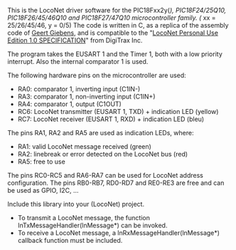 This is the LocoNet driver software for the PIC18Fxx2y(*), PIC18F24/25Q10, PIC18F26/45/46Q10 and PIC18F27/47Q10 microcontroller family. (* xx = 25/26/45/46, y = 0/5)
The code is written in C, as a replica of the assembly code of [Geert Giebens](https://github.com/GeertGiebens), and is compatible to the "[LocoNet Personal Use Edition 1.0 SPECIFICATION](https://www.digitrax.com/static/apps/cms/media/documents/loconet/loconetpersonaledition.pdf)" from DigiTrax Inc.

The program takes the EUSART 1 and the Timer 1, both with a low priority interrupt. Also the internal comparator 1 is used.

The following hardware pins on the microcontroller are used:
  - RA0: comparator 1, inverting input (C1IN-)
  - RA3: comparator 1, non-inverting input (C1IN+)
  - RA4: comparator 1, output (C1OUT)
  - RC6: LocoNet transmitter (EUSART 1, TXD) + indication LED (yellow)
  - RC7: LocoNet receiver (EUSART 1, RXD) + indication LED (bleu)

The pins RA1, RA2 and RA5 are used as indication LEDs, where:
  - RA1: valid LocoNet message received (green)
  - RA2: linebreak or error detected on the LocoNet bus (red)
  - RA5: free to use

The pins RC0-RC5 and RA6-RA7 can be used for LocoNet address configuration.
The pins RB0-RB7, RD0-RD7 and RE0-RE3 are free and can be used as GPIO, I2C, ...

Include this library into your (LocoNet) project.
 - To transmit a LocoNet message, the function lnTxMessageHandler(lnMessage*) can be invoked.
 - To receive a LocoNet message, a lnRxMessageHandler(lnMessage*) callback function must be included.